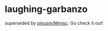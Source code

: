 # laughing-garbanzo

superseded by [pinusm/Mmisc](https://github.com/pinusm/Mmisc). Go check it out!
